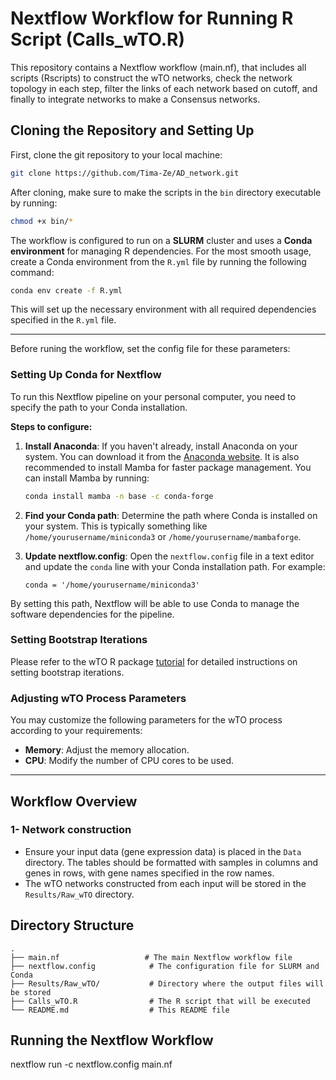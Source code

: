 # Nextflow Workflow for Running R Script (Calls_wTO.R)

This repository contains a Nextflow workflow (main.nf), that includes all scripts (Rscripts) to construct the wTO networks, check the network topology in each step, filter the links of each network based on cutoff, and finally to integrate networks to make a Consensus networks.

## Cloning the Repository and Setting Up

First, clone the git repository to your local machine:

```bash
git clone https://github.com/Tima-Ze/AD_network.git
```

After cloning, make sure to make the scripts in the `bin` directory executable by running:

```bash
chmod +x bin/*
```

The workflow is configured to run on a **SLURM** cluster and uses a **Conda environment** for managing R dependencies. For the most smooth usage, create a Conda environment from the `R.yml` file by running the following command:

```bash
conda env create -f R.yml
```

This will set up the necessary environment with all required dependencies specified in the `R.yml` file.

---

Before runing the workflow, set the config file for these parameters:

### Setting Up Conda for Nextflow

To run this Nextflow pipeline on your personal computer, you need to specify the path to your Conda installation.

**Steps to configure:**

1. **Install Anaconda**: If you haven't already, install Anaconda on your system. You can download it from the [Anaconda website](https://www.anaconda.com/products/distribution). It is also recommended to install Mamba for faster package management. You can install Mamba by running:

   ```bash
   conda install mamba -n base -c conda-forge
   ```

2. **Find your Conda path**: Determine the path where Conda is installed on your system. This is typically something like `/home/yourusername/miniconda3` or `/home/yourusername/mambaforge`.

3. **Update nextflow.config**: Open the `nextflow.config` file in a text editor and update the `conda` line with your Conda installation path. For example:
   ```nextflow-config
   conda = '/home/yourusername/miniconda3'
   ```

By setting this path, Nextflow will be able to use Conda to manage the software dependencies for the pipeline.

### Setting Bootstrap Iterations

Please refer to the wTO R package [tutorial](https://deisygysi.github.io/rpackages/wto/) for detailed instructions on setting bootstrap iterations.

### Adjusting wTO Process Parameters

You may customize the following parameters for the wTO process according to your requirements:

- **Memory**: Adjust the memory allocation.
- **CPU**: Modify the number of CPU cores to be used.

---

## Workflow Overview

### 1- Network construction

- Ensure your input data (gene expression data) is placed in the `Data` directory. The tables should be formatted with samples in columns and genes in rows, with gene names specified in the row names.
- The wTO networks constructed from each input will be stored in the `Results/Raw_wTO` directory.

## Directory Structure

```plaintext
.
├── main.nf                   # The main Nextflow workflow file
├── nextflow.config            # The configuration file for SLURM and Conda
├── Results/Raw_wTO/           # Directory where the output files will be stored
├── Calls_wTO.R                # The R script that will be executed
└── README.md                  # This README file
```

## Running the Nextflow Workflow

nextflow run -c nextflow.config main.nf
